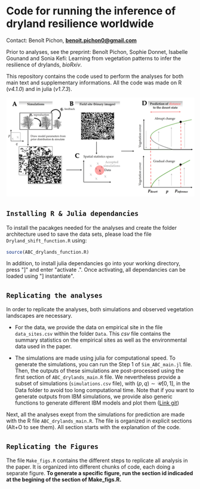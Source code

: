 # Code for running the inference of dryland resilience worldwide

Contact: Benoît Pichon, **benoit.pichon0@gmail.com**

Prior to analyses, see the preprint: Benoît Pichon, Sophie Donnet, Isabelle Gounand and Sonia Kefi: Learning from vegetation patterns to infer the resilience of drylands, *bioRxiv*.

This repository contains the code used to perform the analyses for both main text and supplementary informations.
All the code was made on R (*v4.1.0*) and in julia (*v1.7.3*).

<p align="center">
    <img src="https://github.com/bpichon0/ABC_drylands/blob/master/Example/Framework_ABC.jpg" width="800">
</p>

## `Installing R & Julia dependancies`


To install the pacakges needed for the analyses and create the folder architecture used to save the data sets, please load the file `Dryland_shift_function.R` using: 

```R
source(ABC_drylands_function.R)
```
In addition, to install julia dependancies go into your working directory, press "]" and enter "activate .". Once activating, all dependancies can be loaded using "] instantiate".


## `Replicating the analyses`

In order to replicate the analyses, both simulations and observed vegetation landscapes are necessary.

- For the data, we provide the data on empirical site in the file `data_sites.csv` within the folder `Data`. This *csv* file contains the summary statistics on the empirical sites as well as the environmental data used in the paper. 

- The simulations are made using julia for computational speed. To generate the simulations, you can run the Step 1 of `Sim_ABC_main.jl` file. Then, the outputs of these simulations are post-processed using the first section of `ABC_drylands_main.R` file. We nevertheless provide a subset of simulations (`simulations.csv` file), with $(p, q) \sim \mathcal{U}[0,1]$, in the Data folder to avoid too long computational time.
Note that if you want to generate outputs from IBM simulations, we provide also generic functions to generate different IBM models and plot them (<a href="https://github.com/bpichon0/IBM_models">Link git<a>)  

Next, all the analyses exept from the simulations for prediction are made with the R file `ABC_drylands_main.R`. 
The file is organized in explicit sections (Alt+O to see them). All section starts with the explanation of the code.
 

## `Replicating the Figures`

The file `Make_figs.R` contains the different steps to replicate all analysis in the paper. It is organized into different chunks of code, each doing a separate figure. **To generate a specific figure, run the section id indicaded at the begining of the section of Make_figs.R.**



